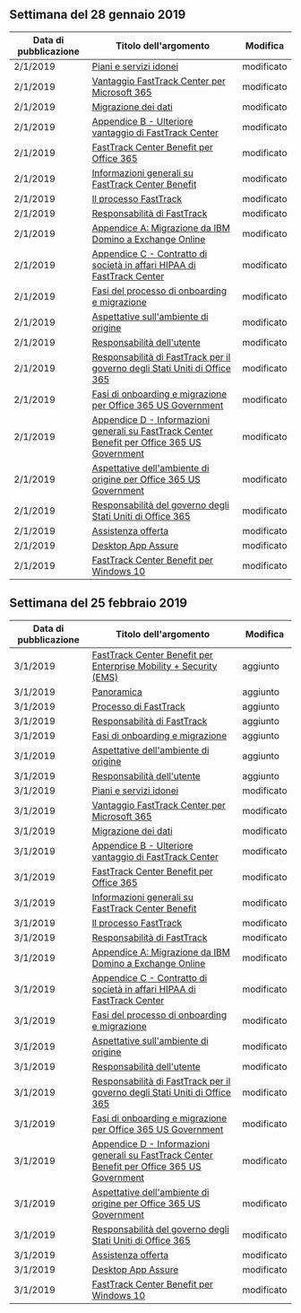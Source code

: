 <!-- This file is generated automatically each week. Changes made to this file will be overwritten.-->




## <a name="week-of-january-28-2019"></a>Settimana del 28 gennaio 2019


| Data di pubblicazione |Titolo dell'argomento | Modifica |
|------|------------|--------|
| 2/1/2019 | [Piani e servizi idonei](/FastTrack/m365-eligible-services-and-plans) | modificato |
| 2/1/2019 | [Vantaggio FastTrack Center per Microsoft 365](/FastTrack/m365-fasttrack-benefit-overview) | modificato |
| 2/1/2019 | [Migrazione dei dati](/FastTrack/o365-data-migration) | modificato |
| 2/1/2019 | [Appendice B - Ulteriore vantaggio di FastTrack Center](/FastTrack/o365-fasttrack-additional-benefits) | modificato |
| 2/1/2019 | [FastTrack Center Benefit per Office 365](/FastTrack/o365-fasttrack-benefit-for-office-365) | modificato |
| 2/1/2019 | [Informazioni generali su FastTrack Center Benefit](/FastTrack/o365-fasttrack-benefit-overview) | modificato |
| 2/1/2019 | [Il processo FastTrack](/FastTrack/o365-fasttrack-process) | modificato |
| 2/1/2019 | [Responsabilità di FastTrack](/FastTrack/o365-fasttrack-responsibilities) | modificato |
| 2/1/2019 | [Appendice A: Migrazione da IBM Domino a Exchange Online](/FastTrack/o365-from-ibm-domino-to-exchange-online) | modificato |
| 2/1/2019 | [Appendice C - Contratto di società in affari HIPAA di FastTrack Center](/FastTrack/o365-hipaa-business-associate-agreement) | modificato |
| 2/1/2019 | [Fasi del processo di onboarding e migrazione](/FastTrack/o365-onboarding-and-migration) | modificato |
| 2/1/2019 | [Aspettative sull'ambiente di origine](/FastTrack/o365-source-environment-expectations) | modificato |
| 2/1/2019 | [Responsabilità dell'utente](/FastTrack/o365-your-responsibilities) | modificato |
| 2/1/2019 | [Responsabilità di FastTrack per il governo degli Stati Uniti di Office 365](/FastTrack/us-gov-appendix-fasttrack-responsibilities) | modificato |
| 2/1/2019 | [Fasi di onboarding e migrazione per Office 365 US Government](/FastTrack/us-gov-appendix-onboarding-and-migration) | modificato |
| 2/1/2019 | [Appendice D - Informazioni generali su FastTrack Center Benefit per Office 365 US Government](/FastTrack/us-gov-appendix-overview) | modificato |
| 2/1/2019 | [Aspettative dell'ambiente di origine per Office 365 US Government](/FastTrack/us-gov-appendix-source-environment-expectations) | modificato |
| 2/1/2019 | [Responsabilità del governo degli Stati Uniti di Office 365](/FastTrack/us-gov-appendix-your-responsibilities) | modificato |
| 2/1/2019 | [Assistenza offerta](/FastTrack/win-10-daa-assistance-offered) | modificato |
| 2/1/2019 | [Desktop App Assure](/FastTrack/win-10-desktop-app-assure) | modificato |
| 2/1/2019 | [FastTrack Center Benefit per Windows 10](/FastTrack/win-10-fasttrack-benefit-for-windows-10) | modificato |


## <a name="week-of-february-25-2019"></a>Settimana del 25 febbraio 2019


| Data di pubblicazione |Titolo dell'argomento | Modifica |
|------|------------|--------|
| 3/1/2019 | [FastTrack Center Benefit per Enterprise Mobility + Security (EMS)](/FastTrack/ems-fasttrack-benefit-for-ems) | aggiunto |
| 3/1/2019 | [Panoramica](/FastTrack/ems-fasttrack-benefit-overview) | aggiunto |
| 3/1/2019 | [Processo di FastTrack](/FastTrack/ems-fasttrack-process) | aggiunto |
| 3/1/2019 | [Responsabilità di FastTrack](/FastTrack/ems-fasttrack-responsibilities) | aggiunto |
| 3/1/2019 | [Fasi di onboarding e migrazione](/FastTrack/ems-onboarding-phases) | aggiunto |
| 3/1/2019 | [Aspettative dell'ambiente di origine](/FastTrack/ems-source-environment-expectations) | aggiunto |
| 3/1/2019 | [Responsabilità dell'utente](/FastTrack/ems-your-responsibilities) | aggiunto |
| 3/1/2019 | [Piani e servizi idonei](/FastTrack/m365-eligible-services-and-plans) | modificato |
| 3/1/2019 | [Vantaggio FastTrack Center per Microsoft 365](/FastTrack/m365-fasttrack-benefit-overview) | modificato |
| 3/1/2019 | [Migrazione dei dati](/FastTrack/o365-data-migration) | modificato |
| 3/1/2019 | [Appendice B - Ulteriore vantaggio di FastTrack Center](/FastTrack/o365-fasttrack-additional-benefits) | modificato |
| 3/1/2019 | [FastTrack Center Benefit per Office 365](/FastTrack/o365-fasttrack-benefit-for-office-365) | modificato |
| 3/1/2019 | [Informazioni generali su FastTrack Center Benefit](/FastTrack/o365-fasttrack-benefit-overview) | modificato |
| 3/1/2019 | [Il processo FastTrack](/FastTrack/o365-fasttrack-process) | modificato |
| 3/1/2019 | [Responsabilità di FastTrack](/FastTrack/o365-fasttrack-responsibilities) | modificato |
| 3/1/2019 | [Appendice A: Migrazione da IBM Domino a Exchange Online](/FastTrack/o365-from-ibm-domino-to-exchange-online) | modificato |
| 3/1/2019 | [Appendice C - Contratto di società in affari HIPAA di FastTrack Center](/FastTrack/o365-hipaa-business-associate-agreement) | modificato |
| 3/1/2019 | [Fasi del processo di onboarding e migrazione](/FastTrack/o365-onboarding-and-migration) | modificato |
| 3/1/2019 | [Aspettative sull'ambiente di origine](/FastTrack/o365-source-environment-expectations) | modificato |
| 3/1/2019 | [Responsabilità dell'utente](/FastTrack/o365-your-responsibilities) | modificato |
| 3/1/2019 | [Responsabilità di FastTrack per il governo degli Stati Uniti di Office 365](/FastTrack/us-gov-appendix-fasttrack-responsibilities) | modificato |
| 3/1/2019 | [Fasi di onboarding e migrazione per Office 365 US Government](/FastTrack/us-gov-appendix-onboarding-and-migration) | modificato |
| 3/1/2019 | [Appendice D - Informazioni generali su FastTrack Center Benefit per Office 365 US Government](/FastTrack/us-gov-appendix-overview) | modificato |
| 3/1/2019 | [Aspettative dell'ambiente di origine per Office 365 US Government](/FastTrack/us-gov-appendix-source-environment-expectations) | modificato |
| 3/1/2019 | [Responsabilità del governo degli Stati Uniti di Office 365](/FastTrack/us-gov-appendix-your-responsibilities) | modificato |
| 3/1/2019 | [Assistenza offerta](/FastTrack/win-10-daa-assistance-offered) | modificato |
| 3/1/2019 | [Desktop App Assure](/FastTrack/win-10-desktop-app-assure) | modificato |
| 3/1/2019 | [FastTrack Center Benefit per Windows 10](/FastTrack/win-10-fasttrack-benefit-for-windows-10) | modificato |
